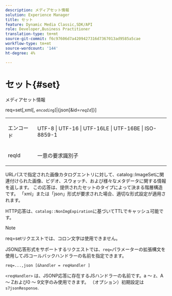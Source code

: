 ```yaml
---
description: メディアセット情報
solution: Experience Manager
title: セット
feature: Dynamic Media Classic,SDK/API
role: Developer,Business Practitioner
translation-type: tm+mt
source-git-commit: f6c97606d7a4209427316d7367013ad9585a5cae
workflow-type: tm+mt
source-wordcount: '144'
ht-degree: 4%

---
```



# セット{#set}

メディアセット情報

req=set[,xml[, *`encoding`*]|{json[&amp;id=*`reqId`*]}]

<table id="simpletable_02C955F4EBAD4251A728F0FC68F432B5"> 
 <tr class="strow"> 
  <td class="stentry"> <p><span class="varname"> エンコード</span> </p> </td> 
  <td class="stentry"> <p><span class="codeph"> UTF-8 | UTF-16 | UTF-16LE | UTF-16BE | ISO-8859-1</span> </p></td> 
 </tr> 
 <tr class="strow"> 
  <td class="stentry"> <p><span class="varname"> reqId</span> </p></td> 
  <td class="stentry"> <p>一意の要求識別子 </p></td> 
 </tr> 
</table>

URLパスで指定された画像カタログエントリに対して、catalog::ImageSetに関連付けられた画像、ビデオ、スウォッチ、および様々なメタデータに関する情報を返します。 この応答は、提供されたセットのタイプによって決まる階層構造です。 「xml」または「json」形式が要求された場合、適切な形式設定が適用されます。

HTTP応答は、`catalog::NonImgExpiration`に基づいてTTLでキャッシュ可能です。

>[!NOTE]
>
>req=setリクエストでは、コロン文字は使用できません。

JSON応答形式をサポートするリクエストでは、`req=`パラメーターの拡張構文を使用してJSコールバックハンドラーの名前を指定できます。

`req=...,json [&handler = reqHandler ]`

`<reqHandler>` は、JSONP応答に存在するJSハンドラーの名前です。a ～ z、A ～ Zおよび0 ～ 9文字のみ使用できます。 （オプション）初期設定は `s7jsonResponse`.
